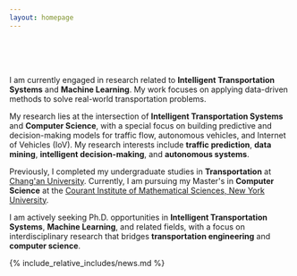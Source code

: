 ```yaml
---
layout: homepage
---
```


<h1 id="about-me"></h1>

<h2 style="margin: 80px 0px 10px;"></h2>

I am currently engaged in research related to **Intelligent Transportation Systems** and **Machine Learning**. My work focuses on applying data-driven methods to solve real-world transportation problems.

My research lies at the intersection of **Intelligent Transportation Systems** and **Computer Science**, with a special focus on building predictive and decision-making models for traffic flow, autonomous vehicles, and Internet of Vehicles (IoV). My research interests include **traffic prediction**, **data mining**, **intelligent decision-making**, and **autonomous systems**.

Previously, I completed my undergraduate studies in **Transportation** at [Chang'an University](https://en.chd.edu.cn/). Currently, I am pursuing my Master's in **Computer Science** at the [Courant Institute of Mathematical Sciences, New York University](https://cs.nyu.edu/).

I am actively seeking Ph.D. opportunities in **Intelligent Transportation Systems**, **Machine Learning**, and related fields, with a focus on interdisciplinary research that bridges **transportation engineering** and **computer science**.

{% include_relative_includes/news.md %}
